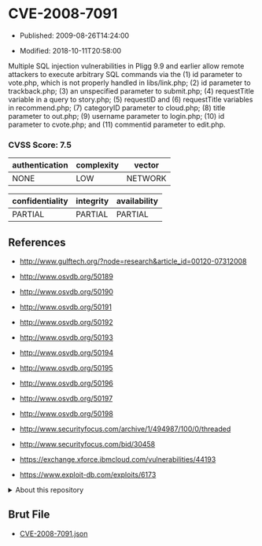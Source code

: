 # CVE-2008-7091

- Published: 2009-08-26T14:24:00

- Modified: 2018-10-11T20:58:00

Multiple SQL injection vulnerabilities in Pligg 9.9 and earlier allow remote attackers to execute arbitrary SQL commands via the (1) id parameter to vote.php, which is not properly handled in libs/link.php; (2) id parameter to trackback.php; (3) an unspecified parameter to submit.php; (4) requestTitle variable in a query to story.php; (5) requestID and (6) requestTitle variables in recommend.php; (7) categoryID parameter to cloud.php; (8) title parameter to out.php; (9) username parameter to login.php; (10) id parameter to cvote.php; and (11) commentid parameter to edit.php.

### CVSS Score: **7.5**

| authentication | complexity | vector |
| --- | --- | --- |
| NONE | LOW | NETWORK |

| confidentiality | integrity | availability |
| --- | --- | --- |
| PARTIAL | PARTIAL | PARTIAL |

## References

* http://www.gulftech.org/?node=research&article_id=00120-07312008

* http://www.osvdb.org/50189

* http://www.osvdb.org/50190

* http://www.osvdb.org/50191

* http://www.osvdb.org/50192

* http://www.osvdb.org/50193

* http://www.osvdb.org/50194

* http://www.osvdb.org/50195

* http://www.osvdb.org/50196

* http://www.osvdb.org/50197

* http://www.osvdb.org/50198

* http://www.securityfocus.com/archive/1/494987/100/0/threaded

* http://www.securityfocus.com/bid/30458

* https://exchange.xforce.ibmcloud.com/vulnerabilities/44193

* https://www.exploit-db.com/exploits/6173

<details>
<summary>About this repository</summary> 

  This repository is part of the project [Live Hack CVE](https://github.com/Live-Hack-CVE). Main website can be found [www.live-hack.org](https://www.live-hack.org) 
  
  Made by [Sn0wAlice](https://github.com/Sn0wAlice) for the people that care about security and need to have a feed of the latest CVEs. Hope you enjoy it, don't forget to star the repo and follow me on [Twitter](https://twitter.com/Sn0wAlice) and [Github](https://github.com/Sn0wAlice). And that is my [personnal website](https://www.alice-snow.me/)

  - [Home Page](https://github.com/Live-Hack-CVE)
  - [Framework](https://github.com/Live-Hack-CVE/cve-framework)
  - [CVE database](https://github.com/Live-Hack-CVE/full_database)
  - [Changelog](https://github.com/Live-Hack-CVE/Changelog)
</details>

## Brut File

* [CVE-2008-7091.json](https://raw.githubusercontent.com/Live-Hack-CVE/full_database/main/cves/2008/CVE-2008-7091.json)

